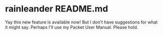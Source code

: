 # rainleander README.md

Yay this new feature is available now! But I don't have suggestions for what it might say. Perhaps I'll use my Packet User Manual. Please hold.
